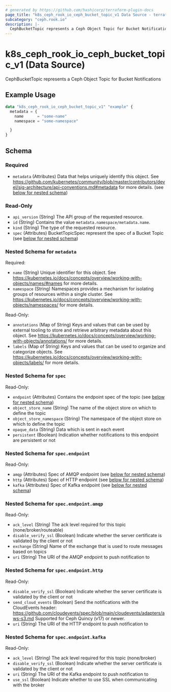 ```yaml
---
# generated by https://github.com/hashicorp/terraform-plugin-docs
page_title: "k8s_ceph_rook_io_ceph_bucket_topic_v1 Data Source - terraform-provider-k8s"
subcategory: "ceph.rook.io"
description: |-
  CephBucketTopic represents a Ceph Object Topic for Bucket Notifications
---
```


# k8s_ceph_rook_io_ceph_bucket_topic_v1 (Data Source)

CephBucketTopic represents a Ceph Object Topic for Bucket Notifications

## Example Usage

```terraform
data "k8s_ceph_rook_io_ceph_bucket_topic_v1" "example" {
  metadata = {
    name      = "some-name"
    namespace = "some-namespace"

  }
}
```

<!-- schema generated by tfplugindocs -->
## Schema

### Required

- `metadata` (Attributes) Data that helps uniquely identify this object. See https://github.com/kubernetes/community/blob/master/contributors/devel/sig-architecture/api-conventions.md#metadata for more details. (see [below for nested schema](#nestedatt--metadata))

### Read-Only

- `api_version` (String) The API group of the requested resource.
- `id` (String) Contains the value `metadata.namespace/metadata.name`.
- `kind` (String) The type of the requested resource.
- `spec` (Attributes) BucketTopicSpec represent the spec of a Bucket Topic (see [below for nested schema](#nestedatt--spec))

<a id="nestedatt--metadata"></a>
### Nested Schema for `metadata`

Required:

- `name` (String) Unique identifier for this object. See https://kubernetes.io/docs/concepts/overview/working-with-objects/names/#names for more details.
- `namespace` (String) Namespaces provides a mechanism for isolating groups of resources within a single cluster. See https://kubernetes.io/docs/concepts/overview/working-with-objects/namespaces/ for more details.

Read-Only:

- `annotations` (Map of String) Keys and values that can be used by external tooling to store and retrieve arbitrary metadata about this object. See https://kubernetes.io/docs/concepts/overview/working-with-objects/annotations/ for more details.
- `labels` (Map of String) Keys and values that can be used to organize and categorize objects. See https://kubernetes.io/docs/concepts/overview/working-with-objects/labels/ for more details.


<a id="nestedatt--spec"></a>
### Nested Schema for `spec`

Read-Only:

- `endpoint` (Attributes) Contains the endpoint spec of the topic (see [below for nested schema](#nestedatt--spec--endpoint))
- `object_store_name` (String) The name of the object store on which to define the topic
- `object_store_namespace` (String) The namespace of the object store on which to define the topic
- `opaque_data` (String) Data which is sent in each event
- `persistent` (Boolean) Indication whether notifications to this endpoint are persistent or not

<a id="nestedatt--spec--endpoint"></a>
### Nested Schema for `spec.endpoint`

Read-Only:

- `amqp` (Attributes) Spec of AMQP endpoint (see [below for nested schema](#nestedatt--spec--endpoint--amqp))
- `http` (Attributes) Spec of HTTP endpoint (see [below for nested schema](#nestedatt--spec--endpoint--http))
- `kafka` (Attributes) Spec of Kafka endpoint (see [below for nested schema](#nestedatt--spec--endpoint--kafka))

<a id="nestedatt--spec--endpoint--amqp"></a>
### Nested Schema for `spec.endpoint.amqp`

Read-Only:

- `ack_level` (String) The ack level required for this topic (none/broker/routeable)
- `disable_verify_ssl` (Boolean) Indicate whether the server certificate is validated by the client or not
- `exchange` (String) Name of the exchange that is used to route messages based on topics
- `uri` (String) The URI of the AMQP endpoint to push notification to


<a id="nestedatt--spec--endpoint--http"></a>
### Nested Schema for `spec.endpoint.http`

Read-Only:

- `disable_verify_ssl` (Boolean) Indicate whether the server certificate is validated by the client or not
- `send_cloud_events` (Boolean) Send the notifications with the CloudEvents header: https://github.com/cloudevents/spec/blob/main/cloudevents/adapters/aws-s3.md Supported for Ceph Quincy (v17) or newer.
- `uri` (String) The URI of the HTTP endpoint to push notification to


<a id="nestedatt--spec--endpoint--kafka"></a>
### Nested Schema for `spec.endpoint.kafka`

Read-Only:

- `ack_level` (String) The ack level required for this topic (none/broker)
- `disable_verify_ssl` (Boolean) Indicate whether the server certificate is validated by the client or not
- `uri` (String) The URI of the Kafka endpoint to push notification to
- `use_ssl` (Boolean) Indicate whether to use SSL when communicating with the broker
